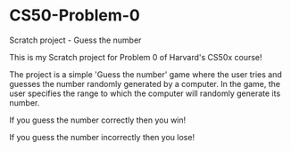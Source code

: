 # CS50-Problem-0
Scratch project - Guess the number

This is my Scratch project for Problem 0 of Harvard's CS50x course!

The project is a simple 'Guess the number' game where the user tries and guesses the number randomly generated by a computer.
In the game, the user specifies the range to which the computer will randomly generate its number.

If you guess the number correctly then you win!

If you guess the number incorrectly then you lose!
